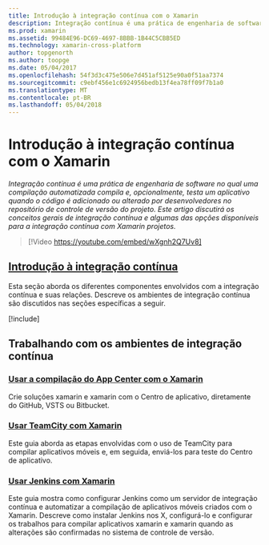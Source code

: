 ```yaml
---
title: Introdução à integração contínua com o Xamarin
description: Integração contínua é uma prática de engenharia de software no qual uma compilação automatizada compila e, opcionalmente, testa um aplicativo quando o código é adicionado ou alterado por desenvolvedores no repositório de controle de versão do projeto. Este artigo discutirá os conceitos gerais de integração contínua e algumas das opções disponíveis para a integração contínua com Xamarin projetos.
ms.prod: xamarin
ms.assetid: 99484E96-DC69-4697-8BBB-1B44C5CBB5ED
ms.technology: xamarin-cross-platform
author: topgenorth
ms.author: toopge
ms.date: 05/04/2017
ms.openlocfilehash: 54f3d3c475e506e7d451af5125e90a0f51aa7374
ms.sourcegitcommit: c9ebf456e1c6924956bedb13f4ea78ff09f7b1a0
ms.translationtype: MT
ms.contentlocale: pt-BR
ms.lasthandoff: 05/04/2018
---
```

# <a name="introduction-to-continuous-integration-with-xamarin"></a>Introdução à integração contínua com o Xamarin

_Integração contínua é uma prática de engenharia de software no qual uma compilação automatizada compila e, opcionalmente, testa um aplicativo quando o código é adicionado ou alterado por desenvolvedores no repositório de controle de versão do projeto. Este artigo discutirá os conceitos gerais de integração contínua e algumas das opções disponíveis para a integração contínua com Xamarin projetos._

> [!Video https://youtube.com/embed/wXgnh2Q7Uv8]


##  <a name="introduction-to-continuous-integrationtoolsciintro-to-cimd"></a>[Introdução à integração contínua](~/tools/ci/intro-to-ci.md)

Esta seção aborda os diferentes componentes envolvidos com a integração contínua e suas relações. Descreve os ambientes de integração contínua são discutidos nas seções específicas a seguir.

[!include[](~/tools/ci/includes/firewall-information.md)]

## <a name="working-with-continuous-integration-environments"></a>Trabalhando com os ambientes de integração contínua


### <a name="using-app-center-build-with-xamarinappcenterbuildxamarin"></a>[Usar a compilação do App Center com o Xamarin](/appcenter/build/xamarin/)

Crie soluções xamarin e xamarin com o Centro de aplicativo, diretamente do GitHub, VSTS ou Bitbucket.

### <a name="using-teamcity-with-xamarintoolsciteamcitymd"></a>[Usar TeamCity com Xamarin](~/tools/ci/teamcity.md)

Este guia aborda as etapas envolvidas com o uso de TeamCity para compilar aplicativos móveis e, em seguida, enviá-los para teste do Centro de aplicativo.

### <a name="using-jenkins-with-xamarintoolscijenkins-walkthroughmd"></a>[Usar Jenkins com Xamarin](~/tools/ci/jenkins-walkthrough.md)

Este guia mostra como configurar Jenkins como um servidor de integração contínua e automatizar a compilação de aplicativos móveis criados com o Xamarin. Descreve como instalar Jenkins nos X, configurá-lo e configurar os trabalhos para compilar aplicativos xamarin e xamarin quando as alterações são confirmadas no sistema de controle de versão.
